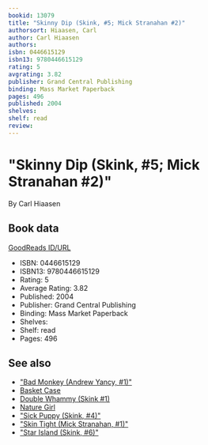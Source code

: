 ```yaml
---
bookid: 13079
title: "Skinny Dip (Skink, #5; Mick Stranahan #2)"
authorsort: Hiaasen, Carl
author: Carl Hiaasen
authors: 
isbn: 0446615129
isbn13: 9780446615129
rating: 5
avgrating: 3.82
publisher: Grand Central Publishing
binding: Mass Market Paperback
pages: 496
published: 2004
shelves: 
shelf: read
review: 
---
```


# "Skinny Dip (Skink, #5; Mick Stranahan #2)"

By Carl Hiaasen

## Book data

[GoodReads ID/URL](https://www.goodreads.com/book/show/13079)

- ISBN: 0446615129
- ISBN13: 9780446615129
- Rating: 5
- Average Rating: 3.82
- Published: 2004
- Publisher: Grand Central Publishing
- Binding: Mass Market Paperback
- Shelves: 
- Shelf: read
- Pages: 496


## See also

- ["Bad Monkey (Andrew Yancy, #1)"](Bad_Monkey_Andrew_Yancy__1.md)
- [Basket Case](Basket_Case.md)
- [Double Whammy (Skink #1)](Double_Whammy_Skink_1.md)
- [Nature Girl](Nature_Girl.md)
- ["Sick Puppy (Skink, #4)"](Sick_Puppy_Skink__4.md)
- ["Skin Tight (Mick Stranahan, #1)"](Skin_Tight_Mick_Stranahan__1.md)
- ["Star Island (Skink, #6)"](Star_Island_Skink__6.md)
